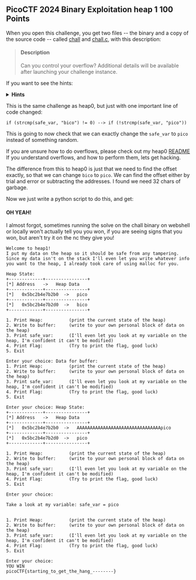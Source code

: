 ## PicoCTF 2024 Binary Exploitation heap 1 100 Points

When you open this challenge, you get two files -- the binary and a copy of the source code -- called [chall](chall) and [chall.c](chall.c), with this description:

> #### Description
> Can you control your overflow?
> Additional details will be available after launching your challenge instance.

If you want to see the hints:

<details close>
<summary> <b>Hints</b> </summary>

> (1) How can you tell where safe_var starts?
</details>

This is the same challenge as heap0, but just with one important line of code changed:

```
if (strcmp(safe_var, "bico") != 0) --> if (!strcmp(safe_var, "pico"))
```

This is going to now check that we can exactly change the `safe_var` to `pico` instead of something random.

If you are unsure how to do overflows, please check out my heap0 [README](../binex-heap0/README.md) \
If you understand overflows, and how to perform them, lets get hacking.

The difference from this to heap0 is just that we need to find the offset exactly, so that we can change `bico` to `pico`. We can find the offset either by trial and error or subtracting the addresses. I found we need 32 chars of garbage.

Now we just write a python script to do this, and get:

#### OH YEAH!
I almost forgot, sometimes running the solve on the chall binary on webshell or locally won't actually tell you you won, if you are seeing signs that you won, but aren't try it on the nc they give you! 

```
Welcome to heap1!
I put my data on the heap so it should be safe from any tampering.
Since my data isn't on the stack I'll even let you write whatever info you want to the heap, I already took care of using malloc for you.

Heap State:
+-------------+----------------+
[*] Address   ->   Heap Data   
+-------------+----------------+
[*]   0x5bc2b4e7b2b0  ->   pico
+-------------+----------------+
[*]   0x5bc2b4e7b2d0  ->   bico
+-------------+----------------+

1. Print Heap:          (print the current state of the heap)
2. Write to buffer:     (write to your own personal block of data on the heap)
3. Print safe_var:      (I'll even let you look at my variable on the heap, I'm confident it can't be modified)
4. Print Flag:          (Try to print the flag, good luck)
5. Exit

Enter your choice: Data for buffer: 
1. Print Heap:          (print the current state of the heap)
2. Write to buffer:     (write to your own personal block of data on the heap)
3. Print safe_var:      (I'll even let you look at my variable on the heap, I'm confident it can't be modified)
4. Print Flag:          (Try to print the flag, good luck)
5. Exit

Enter your choice: Heap State:
+-------------+----------------+
[*] Address   ->   Heap Data   
+-------------+----------------+
[*]   0x5bc2b4e7b2b0  ->   AAAAAAAAAAAAAAAAAAAAAAAAAAAAAAAApico
+-------------+----------------+
[*]   0x5bc2b4e7b2d0  ->   pico
+-------------+----------------+

1. Print Heap:          (print the current state of the heap)
2. Write to buffer:     (write to your own personal block of data on the heap)
3. Print safe_var:      (I'll even let you look at my variable on the heap, I'm confident it can't be modified)
4. Print Flag:          (Try to print the flag, good luck)
5. Exit

Enter your choice: 

Take a look at my variable: safe_var = pico


1. Print Heap:          (print the current state of the heap)
2. Write to buffer:     (write to your own personal block of data on the heap)
3. Print safe_var:      (I'll even let you look at my variable on the heap, I'm confident it can't be modified)
4. Print Flag:          (Try to print the flag, good luck)
5. Exit

Enter your choice: 
YOU WIN
picoCTF{starting_to_get_the_hang_--------}
```


